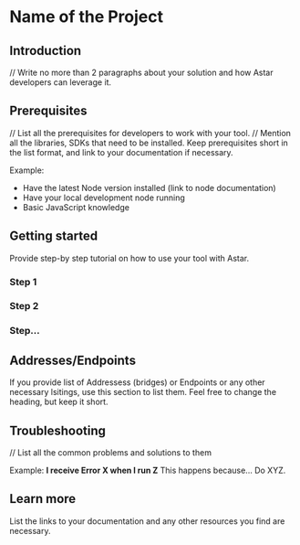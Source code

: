 # Name of the Project
## Introduction


// Write no more than 2 paragraphs about your solution and how Astar developers can leverage it. 

## Prerequisites

// List all the prerequisites for developers to work with your tool. 
// Mention all the libraries, SDKs that need to be installed. Keep prerequisites short in the list format, and link to your documentation if necessary. 

Example:
 - Have the latest Node version installed (link to node documentation)
 - Have your local development node running
 - Basic JavaScript knowledge

## Getting started

Provide step-by step tutorial on how to use your tool with Astar. 
### Step 1
### Step 2
### Step...

## Addresses/Endpoints

If you provide list of Addressess (bridges) or Endpoints or any other necessary lsitings, use this section to list them. Feel free to change the heading, but keep it short. 

## Troubleshooting
// List all the common problems and solutions to them

Example: 
**I receive Error X when I run Z**
This happens because... Do XYZ. 


## Learn more

List the links to your documentation and any other resources you find are necessary. 
